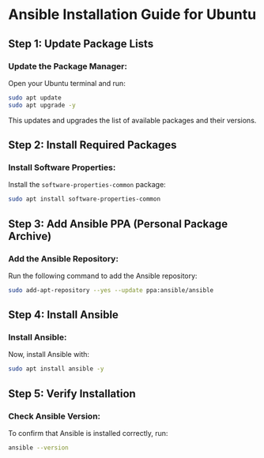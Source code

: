 # Ansible Installation Guide for Ubuntu

## Step 1: Update Package Lists
### Update the Package Manager:
Open your Ubuntu terminal and run:
```bash
sudo apt update
sudo apt upgrade -y
```
This updates and upgrades the list of available packages and their versions.

## Step 2: Install Required Packages
### Install Software Properties:
Install the `software-properties-common` package:
```bash
sudo apt install software-properties-common
```

## Step 3: Add Ansible PPA (Personal Package Archive)
### Add the Ansible Repository:
Run the following command to add the Ansible repository:
```bash
sudo add-apt-repository --yes --update ppa:ansible/ansible
```

## Step 4: Install Ansible
### Install Ansible:
Now, install Ansible with:
```bash
sudo apt install ansible -y
```

## Step 5: Verify Installation
### Check Ansible Version:
To confirm that Ansible is installed correctly, run:
```bash
ansible --version
```

